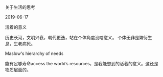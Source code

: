 关于生活的思考

2019-06-17

活着的意义

历史长河，文明兴衰，朝代更迭，站在个体角度没啥意义。
个体无非是繁衍生息，生老病死。


Maslow's hierarchy of needs


能有足够寿命access the world’s resources，是我能想到的活着的意义。这还是物质层面的。


